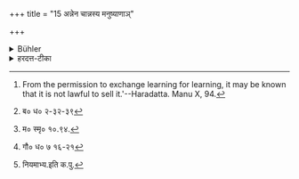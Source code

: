 +++
title = "15 अन्नेन चान्नस्य मनुष्याणाञ्"

+++

<details><summary>Bühler</summary>

15. But food (may be exchanged) for food, and slaves for slaves, and condiments for condiments, and perfumes for perfumes, and learning for learning. [^6] 


[^6]:  From the permission to exchange learning for learning, it may be known that it is not lawful to sell it.'--Haradatta. Manu X, 94.
</details>

<details><summary>हरदत्त-टीका</summary>

## सूत्रम्
अनेन चाऽन्नस्य मनुष्याणां च मनुष्यैः रसानां च रसैर्गन्धानां च गन्धैर्विद्यया च विद्यानाम् ॥१५॥  
### प्रस्तावः
तेष्वेव केषांचिद्विनिमयोऽनुज्ञायते—  
## टिप्पनी
अन्नादीनां विद्यान्तानां विनिमयो भवत्येवेत्यर्थः । तथा च वसिष्ठः[^१]-रसा रसैस्समतो हीनतो वा ... ..तिलतण्डुलपक्वान्नं विद्यामनुष्याश्च विहिताः परिवर्तनेन' इति । मानवे तु विशेषः—  
[^२]रसा रसैर्निर्मातव्या न त्वेव लवणं रसैः।  
कृतान्नं चाऽकृतान्नेन तिला धान्येन तत्समाः ॥ इति ।  

गौतमीये तु-[^३]विनिमयस्तु । रसानां रसैः । पशूनां च । न लवणं कृतान्नयोः । तिलानां च । समेनाऽऽमेन तु पक्वस्य सम्प्रत्यर्थ' इति । तस्मादत्र प्रतिषेधानुवृत्तिर्न शङ्कनीया । पूर्वत्र चोक्तं 'ब्रह्मणि मिथो विनियोगे न गतिर्विद्यत' (१३.१७) इति । [^४]विनिमयाभ्यनुज्ञानादेव विद्यादीनां विक्रयोऽपि प्रतिषिद्धो वेदितव्यः ॥ १५ ॥  

[^१]: ब० ध० २-३२-३९  

[^२]: म० स्मृ० १०.९४.  

[^३]: गौ० ध० ७ १६-२१  

[^४]: नियमाभ्य.इति क.पु.
</details>
